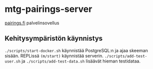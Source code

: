 # mtg-pairings-server

[pairings.fi](https://pairings.fi) palvelinsovellus

## Kehitysympäristön käynnistys

`./scripts/start-docker.sh` käynnistää PostgreSQL:n ja ajaa skeeman sisään. REPLissä `(m/start)` käynnistää serverin. `./scripts/add-test-user.sh` ja `./scripts/add-test-data.sh` lisäävät hieman testidataa.
